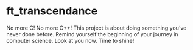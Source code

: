 # ft_transcendance

No more C! No more C++!
This project is about doing something you’ve never done before.
Remind yourself the beginning of your journey in computer science.
Look at you now. Time to shine!
